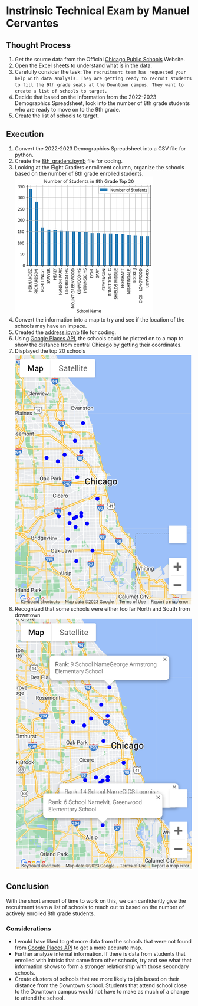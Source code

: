 # Instrinsic Technical Exam by Manuel Cervantes

## Thought Process
1. Get the source data from the Official [Chicago Public Schools](https://www.cps.edu/about/district-data/demographics/) Website.
2. Open the Excel sheets to understand what is in the data.
3. Carefully consider the task: `The recruitment team has requested your help with data analysis. They are getting ready to recruit students to fill the 9th grade seats at the Downtown campus. They want to create a list of schools to target.`
4. Decide that based on the information from the 2022-2023 Demographics Spreadsheet, look into the number of 8th grade students who are ready to move on to the 9th grade.
5. Create the list of schools to target. 

## Execution
1. Convert the 2022-2023 Demographics Spreadsheet into a CSV file for python.
2. Create the [8th_graders.ipynb](https://github.com/meduardoscervantes/InstrinsicTechnicalExam/blob/main/8th_graders.ipynb) file for coding.
3. Looking at the Eight Graders enrollment column, organize the schools based on the number of 8th grade enrolled students.
    ![](https://github.com/meduardoscervantes/InstrinsicTechnicalExam/blob/main/resources/img/top_20_school.png "Top Schools with 8th Graders")
4. Convert the information into a map to try and see if the location of the schools may have an impace.
5. Created the [address.ipynb](https://github.com/meduardoscervantes/InstrinsicTechnicalExam/blob/main/address.ipynb) file for coding.
6. Using [Google Places API](https://developers.google.com/maps/documentation/places/web-service/overview), the schools could be plotted on to a map to show the distance from central Chicago by getting their coordinates.
7. Displayed the top 20 schools
    ![](https://github.com/meduardoscervantes/InstrinsicTechnicalExam/blob/main/resources/img/top_20_map.png "Top 20 Schools with the most 8th Graders")
8. Recognized that some schools were either too far North and South from downtown
    ![](https://github.com/meduardoscervantes/InstrinsicTechnicalExam/blob/main/resources/img/possible_outliers.png "Possible Outlier Schools from Google Data")

## Conclusion
With the short amount of time to work on this, we can canfidently give the recruitment team a list of schools to reach out to based on the number of actively enrolled 8th grade students.

### Considerations
- I would have liked to get more data from the schools that were not found from [Google Places API](https://developers.google.com/maps/documentation/places/web-service/overview) to get a more accurate map.
- Further analyze internal information. If there is data from students that enrolled with Intrisic that came from other schools, try and see what that information shows to form a stronger relationship with those secondary schools.
- Create clusters of schools that are more likely to join based on their distance from the Downtown school. Students that attend school close to the Downtown campus would not have to make as much of a change to attend the school. 